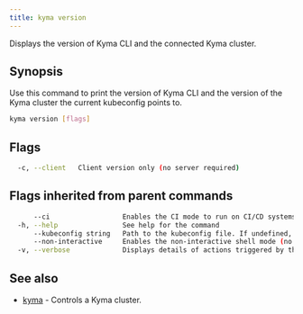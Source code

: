 ```yaml
---
title: kyma version
---
```


Displays the version of Kyma CLI and the connected Kyma cluster.

## Synopsis

Use this command to print the version of Kyma CLI and the version of the Kyma cluster the current kubeconfig points to.


```bash
kyma version [flags]
```

## Flags

```bash
  -c, --client   Client version only (no server required)
```

## Flags inherited from parent commands

```bash
      --ci                  Enables the CI mode to run on CI/CD systems. It avoids any user interaction (such as no dialog prompts) and ensures that logs are formatted properly in log files (such as no spinners for CLI steps).
  -h, --help                See help for the command
      --kubeconfig string   Path to the kubeconfig file. If undefined, Kyma CLI uses the KUBECONFIG environment variable, or falls back to "/$HOME/.kube/config".
      --non-interactive     Enables the non-interactive shell mode (no colorized output, no spinner)
  -v, --verbose             Displays details of actions triggered by the command.
```

## See also

* [kyma](#kyma-kyma)	 - Controls a Kyma cluster.
